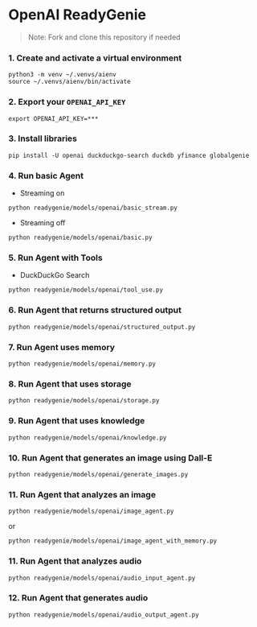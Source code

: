 # OpenAI ReadyGenie

> Note: Fork and clone this repository if needed

### 1. Create and activate a virtual environment

```shell
python3 -m venv ~/.venvs/aienv
source ~/.venvs/aienv/bin/activate
```

### 2. Export your `OPENAI_API_KEY`

```shell
export OPENAI_API_KEY=***
```

### 3. Install libraries

```shell
pip install -U openai duckduckgo-search duckdb yfinance globalgenie
```

### 4. Run basic Agent

- Streaming on

```shell
python readygenie/models/openai/basic_stream.py
```

- Streaming off

```shell
python readygenie/models/openai/basic.py
```

### 5. Run Agent with Tools

- DuckDuckGo Search

```shell
python readygenie/models/openai/tool_use.py
```

### 6. Run Agent that returns structured output

```shell
python readygenie/models/openai/structured_output.py
```

### 7. Run Agent uses memory

```shell
python readygenie/models/openai/memory.py
```

### 8. Run Agent that uses storage

```shell
python readygenie/models/openai/storage.py
```

### 9. Run Agent that uses knowledge

```shell
python readygenie/models/openai/knowledge.py
```

### 10. Run Agent that generates an image using Dall-E

```shell
python readygenie/models/openai/generate_images.py
```

### 11. Run Agent that analyzes an image

```shell
python readygenie/models/openai/image_agent.py
```

or

```shell
python readygenie/models/openai/image_agent_with_memory.py
```

### 11. Run Agent that analyzes audio

```shell
python readygenie/models/openai/audio_input_agent.py
```

### 12. Run Agent that generates audio

```shell
python readygenie/models/openai/audio_output_agent.py
```
